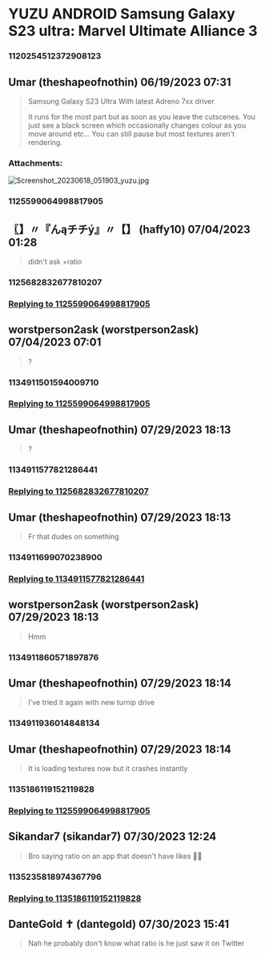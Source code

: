 # YUZU ANDROID Samsung Galaxy S23 ultra: Marvel Ultimate Alliance 3
### 1120254512372908123
## Umar (theshapeofnothin) 06/19/2023 07:31 

> Samsung Galaxy S23 Ultra
> With latest Adreno 7xx driver 
> 
> It runs for the most part but as soon as you leave the cutscenes. You just see a black screen which occasionally changes colour as you move around etc... You can still pause but most textures aren't rendering.
### Attachments: 
![Screenshot_20230618_051903_yuzu.jpg](https://yuzudiscordbackup.s3.us-west-2.amazonaws.com/files-media/1120254512372908123_Screenshot_20230618_051903_yuzu.jpg)

### 1125599064998817905
## 〖】〃『んąチチý』〃【】 (haffy10) 07/04/2023 01:28 

> didn't ask +ratio

### 1125682832677810207
### [Replying to 1125599064998817905](#1125599064998817905)
## worstperson2ask (worstperson2ask) 07/04/2023 07:01 

> ?

### 1134911501594009710
### [Replying to 1125599064998817905](#1125599064998817905)
## Umar (theshapeofnothin) 07/29/2023 18:13 

> ?

### 1134911577821286441
### [Replying to 1125682832677810207](#1125682832677810207)
## Umar (theshapeofnothin) 07/29/2023 18:13 

> Fr that dudes on something

### 1134911699070238900
### [Replying to 1134911577821286441](#1134911577821286441)
## worstperson2ask (worstperson2ask) 07/29/2023 18:13 

> Hmm

### 1134911860571897876
## Umar (theshapeofnothin) 07/29/2023 18:14 

> I've tried it again with new turnip drive

### 1134911936014848134
## Umar (theshapeofnothin) 07/29/2023 18:14 

> It is loading textures now but it crashes instantly

### 1135186119152119828
### [Replying to 1125599064998817905](#1125599064998817905)
## Sikandar7 (sikandar7) 07/30/2023 12:24 

> Bro saying ratio on an app that doesn't have likes 🤣🤣

### 1135235818974367796
### [Replying to 1135186119152119828](#1135186119152119828)
## DanteGold ✝ (dantegold) 07/30/2023 15:41 

> Nah he probably don't know what ratio is he just saw it on Twitter

